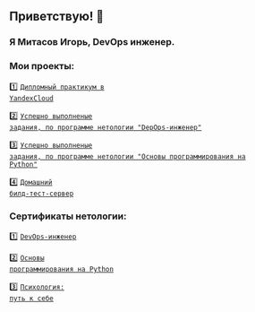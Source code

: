 ## Приветствую! 👋

### Я Митасов Игорь, DevOps инженер.

### Мои проекты:

:one: <code>[Дипломный практикум в YandexCloud](https://github.com/PremiumQQ/DevOps_diplom)</code>

:two: <code>[Успешно выполненые задания, по программе нетологии "DepOps-инженер"](https://github.com/PremiumQQ/DevOps_netology)</code>

:three: <code>[Успешно выполненые задания, по программе нетологии "Основы программирования на Python"](https://github.com/PremiumQQ/PythonNetology)</code>

:four: <code>[Домашний билд-тест-сервер](https://github.com/PremiumQQ/Home_build_test_server)</code>

### Сертификаты нетологии:

:one: <code>[DevOps-инженер](https://drive.google.com/file/d/1L5dZsqIpSdE2Nw7dAOv09rGKISFza2xM/view)</code>

:two: <code>[Основы программирования на Python](https://drive.google.com/file/d/1De44XPKAbp6kqqot6L-JIWZ8-fQvN_zv/view)</code>

:three: <code>[Психология: путь к себе](https://drive.google.com/file/d/1M0DH7X_HBmci0kEZHS1j-eAHQxMPgjeW/view)</code>
